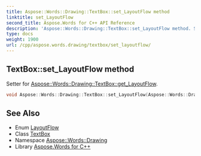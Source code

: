 ```yaml
---
title: Aspose::Words::Drawing::TextBox::set_LayoutFlow method
linktitle: set_LayoutFlow
second_title: Aspose.Words for C++ API Reference
description: 'Aspose::Words::Drawing::TextBox::set_LayoutFlow method. Setter for Aspose::Words::Drawing::TextBox::get_LayoutFlow in C++.'
type: docs
weight: 1900
url: /cpp/aspose.words.drawing/textbox/set_layoutflow/
---
```

## TextBox::set_LayoutFlow method


Setter for [Aspose::Words::Drawing::TextBox::get_LayoutFlow](../get_layoutflow/).

```cpp
void Aspose::Words::Drawing::TextBox::set_LayoutFlow(Aspose::Words::Drawing::LayoutFlow value)
```

## See Also

* Enum [LayoutFlow](../../layoutflow/)
* Class [TextBox](../)
* Namespace [Aspose::Words::Drawing](../../)
* Library [Aspose.Words for C++](../../../)
